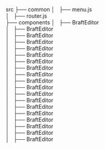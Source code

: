 src
├── common
│   ├── menu.js     
│   ├── router.js      
├── components
│   ├── BraftEditor    
│   ├── BraftEditor  
│   ├── BraftEditor  
│   ├── BraftEditor  
│   ├── BraftEditor  
│   ├── BraftEditor  
│   ├── BraftEditor  
│   ├── BraftEditor  
│   ├── BraftEditor  
│   ├── BraftEditor  
│   ├── BraftEditor  
│   ├── BraftEditor  
│   ├── BraftEditor  
│   ├── BraftEditor  
│   ├── BraftEditor  
│   ├── BraftEditor  
│   ├── BraftEditor  
│   ├── BraftEditor  
│   ├── BraftEditor  
